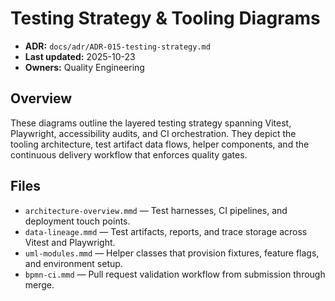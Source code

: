 # Testing Strategy & Tooling Diagrams
- **ADR:** `docs/adr/ADR-015-testing-strategy.md`
- **Last updated:** 2025-10-23
- **Owners:** Quality Engineering

## Overview
These diagrams outline the layered testing strategy spanning Vitest, Playwright, accessibility audits, and CI orchestration. They depict the tooling architecture, test artifact data flows, helper components, and the continuous delivery workflow that enforces quality gates.

## Files
- `architecture-overview.mmd` — Test harnesses, CI pipelines, and deployment touch points.
- `data-lineage.mmd` — Test artifacts, reports, and trace storage across Vitest and Playwright.
- `uml-modules.mmd` — Helper classes that provision fixtures, feature flags, and environment setup.
- `bpmn-ci.mmd` — Pull request validation workflow from submission through merge.
